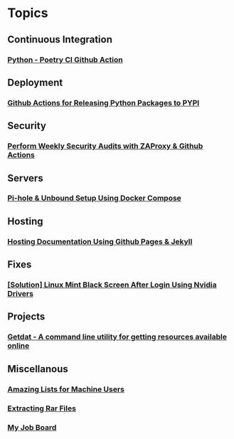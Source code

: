 # Topics

## Continuous Integration

### [Python - Poetry CI Github Action](poetry_ci.md)

## Deployment

### [Github Actions for Releasing Python Packages to PYPI](pypi_releases.md)

## Security

### [Perform Weekly Security Audits with ZAProxy & Github Actions](zap-full-scan.md)

## Servers

### [Pi-hole & Unbound Setup Using Docker Compose](pihole.md)

## Hosting

### [Hosting Documentation Using Github Pages & Jekyll](jekyll_github_pages.md)

## Fixes

### [[Solution] Linux Mint Black Screen After Login Using Nvidia Drivers](linux_mint_nvidia_black_screen.md)

## Projects

### [Getdat - A command line utility for getting resources available online](https://getdat.chrisdixononcode.dev)

## Miscellanous

### [Amazing Lists for Machine Users](amazing_lists.md)
### [Extracting Rar Files](rar_files.md)

### [My Job Board](jobs.md)